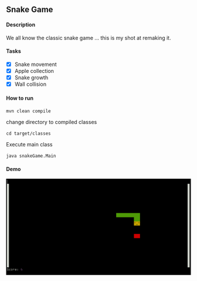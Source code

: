 ## Snake Game

#### Description
We all know the classic snake game ... this is my shot at remaking it.

#### Tasks

- [x] Snake movement
- [x] Apple collection
- [x] Snake growth
- [x] Wall collision

#### How to run

```
mvn clean compile
```

change directory to compiled classes

```
cd target/classes
```

Execute main class

```
java snakeGame.Main
```

#### Demo

![img.png](img.png)
